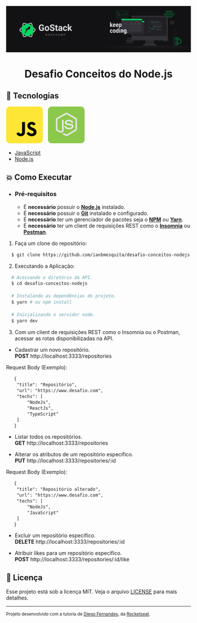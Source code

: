 <img alt="GoStack" src=".github/banner-gostack.png" />

<h1 align="center">
    Desafio Conceitos do Node.js
</h1>

## :rocket: Tecnologias

<p float="left">
  <img alt="JavaScript" src=".github/javascript.svg"/>
  <img alt="NodeJS" src=".github/node.svg" hspace="10"/>
</p>

-  [JavaScript](https://www.w3schools.com/js/)
-  [Node.js](https://nodejs.org/en/)

## :boom: Como Executar

- ### **Pré-requisitos**

  - É **necessário** possuir o **[Node.js](https://nodejs.org/en/)** instalado.
  - É **necessário** possuir o **[Git](https://git-scm.com/)** instalado e configurado.
  - É **necessário** ter um gerenciador de pacotes seja o **[NPM](https://www.npmjs.com/)** ou **[Yarn](https://yarnpkg.com/)**.
  - É **necessário** ter um client de requisições REST como o **[Insomnia](https://insomnia.rest/)** ou **[Postman](https://www.postman.com/)**.

1. Faça um clone do repositório:

```sh
  $ git clone https://github.com/ianbmesquita/desafio-conceitos-nodejs.git
```

2. Executando a Aplicação:

```sh
  # Acessando o diretório da API.
  $ cd desafio-conceitos-nodejs

  # Instalando as dependências do projeto.
  $ yarn # ou npm install

  # Inicializando o servidor node.
  $ yarn dev	
```

3. Com um client de requisições REST como o Insomnia ou o Postman, acessar as rotas disponibilizadas na API.

 - Cadastrar um novo repositório. <br />
   **POST** http://localhost:3333/repositories

Request Body (Exemplo):
```
   {
	"title": "Repositório",
	"url": "https://www.desafio.com",
	"techs": [
		"NodeJs",
		"ReactJs",
		"TypeScript"
	]
   }
```

 - Listar todos os repositórios. <br />
   **GET** http://localhost:3333/repositories

 - Alterar os atributos de um repositório específico. <br />
   **PUT** http://localhost:3333/repositories/:id

Request Body (Exemplo):
```
   {
	"title": "Repositório alterado",
	"url": "https://www.desafio.com",
	"techs": [
		"NodeJs",
		"JavaScript"
	]
   }
```

 - Excluir um repositório específico. <br />
   **DELETE** http://localhost:3333/repositories/:id

 - Atribuir likes para um repositório específico. <br />
   **POST** http://localhost:3333/repositories/:id/like


## :memo: Licença

Esse projeto está sob a licença MIT. Veja o arquivo [LICENSE](LICENSE) para mais detalhes.

---
<sup>Projeto desenvolvido com a tutoria de [Diego Fernandes](https://github.com/diego3g), da [Rocketseat](rocketseat.com.br).</sup>
